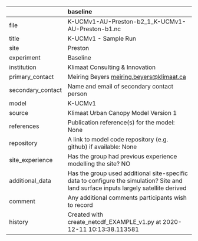 |                   | baseline                                                                                                                             |
|:------------------|:-------------------------------------------------------------------------------------------------------------------------------------|
| file              | K-UCMv1-AU-Preston-b2_1_K-UCMv1-AU-Preston-b1.nc                                                                                     |
| title             | K-UCMv1 - Sample Run                                                                                                                 |
| site              | Preston                                                                                                                              |
| experiment        | Baseline                                                                                                                             |
| institution       | Klimaat Consulting & Innovation                                                                                                      |
| primary_contact   | Meiring Beyers meiring.beyers@klimaat.ca                                                                                             |
| secondary_contact | Name and email of secondary contact person                                                                                           |
| model             | K-UCMv1                                                                                                                              |
| source            | Klimaat Urban Canopy Model Version 1                                                                                                 |
| references        | Publication reference(s) for the model: None                                                                                         |
| repository        | A link to model code repository (e.g. github) if available: None                                                                     |
| site_experience   | Has the group had previous experience modelling the site? NO                                                                         |
| additional_data   | Has the group used additional site-specific data to configure the simulation? Site and land surface inputs largely satellite derived |
| comment           | Any additional comments participants wish to record                                                                                  |
| history           | Created with create_netcdf_EXAMPLE_v1.py at 2020-12-11 10:13:38.113581                                                               |
